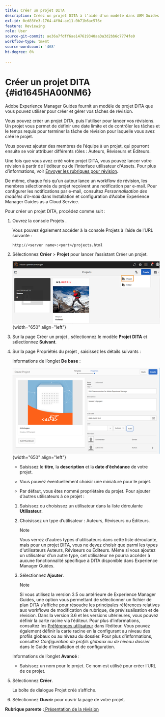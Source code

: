 ```yaml
---
title: Créer un projet DITA
description: Créez un projet DITA à l'aide d'un modèle dans AEM Guides. Découvrez comment utiliser un projet DITA pour lancer les révisions.
exl-id: 0cd83fe3-1764-4f04-ae11-0b71b6ac576c
feature: Reviewing
role: User
source-git-commit: ae36a7fdff6ae147619340aa3a3d2bb6c7774fe0
workflow-type: tm+mt
source-wordcount: '468'
ht-degree: 0%

---
```


# Créer un projet DITA {#id1645HA00NM6}

Adobe Experience Manager Guides fournit un modèle de projet DITA que vous pouvez utiliser pour créer et gérer vos tâches de révision.

Vous pouvez créer un projet DITA, puis l&#39;utiliser pour lancer vos révisions. Un projet vous permet de définir une date limite et de contrôler les tâches et le temps requis pour terminer la tâche de révision pour laquelle vous avez créé le projet.

Vous pouvez ajouter des membres de l’équipe à un projet, qui pourront ensuite se voir attribuer différents rôles : Auteurs, Réviseurs et Éditeurs.

Une fois que vous avez créé votre projet DITA, vous pouvez lancer votre révision à partir de l&#39;éditeur ou de l&#39;interface utilisateur d&#39;Assets. Pour plus d’informations, voir [Envoyer les rubriques pour révision](review-send-topics-for-review.md#).

De même, chaque fois qu’un auteur lance un workflow de révision, les membres sélectionnés du projet reçoivent une notification par e-mail. Pour configurer les notifications par e-mail, consultez *Personnalisation des modèles d’e-mail* dans Installation et configuration d’Adobe Experience Manager Guides as a Cloud Service.

Pour créer un projet DITA, procédez comme suit :

1. Ouvrez la console Projets .

   Vous pouvez également accéder à la console Projets à l’aide de l’URL suivante :

   ```http
   http://<server name>:<port>/projects.html
   ```

1. Sélectionnez **Créer** \> **Projet** pour lancer l’assistant Créer un projet.

   ![](images/project-console-63.png){width="650" align="left"}

1. Sur la page Créer un projet , sélectionnez le modèle **Projet DITA** et sélectionnez **Suivant**.

1. Sur la page Propriétés du projet , saisissez les détails suivants :

   Informations de l’onglet **De base** :

   ![](images/create-project.png){width="650" align="left"}

   - Saisissez le **titre**, la **description** et la **date d’échéance** de votre projet.

   - Vous pouvez éventuellement choisir une miniature pour le projet.

   - Par défaut, vous êtes nommé propriétaire du projet. Pour ajouter d’autres utilisateurs à ce projet :

   1. Saisissez ou choisissez un utilisateur dans la liste déroulante **Utilisateur**.

   1. Choisissez un type d’utilisateur : Auteurs, Réviseurs ou Éditeurs.

      >[!NOTE]
      >
      >Vous verrez d&#39;autres types d&#39;utilisateurs dans cette liste déroulante, mais pour un projet DITA, vous ne devez choisir que parmi les types d&#39;utilisateurs Auteurs, Réviseurs ou Éditeurs. Même si vous ajoutez un utilisateur d&#39;un autre type, cet utilisateur ne pourra accéder à aucune fonctionnalité spécifique à DITA disponible dans Experience Manager Guides.

   1. Sélectionnez **Ajouter**.

      >[!NOTE]
      >
      >Si vous utilisez la version 3.5 ou antérieure de Experience Manager Guides, une option vous permettant de sélectionner un fichier de plan DITA s&#39;affiche pour résoudre les principales références relatives aux workflows de modification de rubrique, de prévisualisation et de révision. Dans la version 3.6 et les versions ultérieures, vous pouvez définir la carte racine via l’éditeur. Pour plus d’informations, consultez les [Préférences utilisateur](web-editor-features.md#id2087G0P40SB) dans l’éditeur. Vous pouvez également définir la carte racine en la configurant au niveau des profils globaux ou au niveau du dossier. Pour plus d’informations, consultez *Configuration de profils globaux ou de niveau dossier* dans le Guide d’installation et de configuration.

   Informations de l’onglet **Avancé** :

   - Saisissez un nom pour le projet. Ce nom est utilisé pour créer l’URL de ce projet.

1. Sélectionnez **Créer**.

   La boîte de dialogue Projet créé s’affiche.

1. Sélectionnez **Ouvrir** pour ouvrir la page de votre projet.


**Rubrique parente :**[ Présentation de la révision](review.md)
